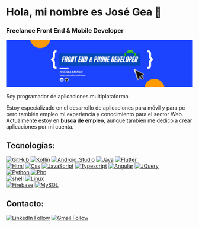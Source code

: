 # Hola, mi nombre es José Gea 👋
### Freelance Front End & Mobile Developer
![Foto de encabezado](https://github.com/josegea8/josegea8/blob/main/headerImg.png)


Soy programador de aplicaciones multiplataforma.

Estoy especializado en el desarrollo de aplicaciones para móvil y para pc pero también empleo mi experiencia y conocimiento para el sector Web.
Actualmente estoy en **busca de empleo**, aunque también me dedico a crear aplicaciones por mi cuenta.

 
## Tecnologías:
[![GitHub](https://img.shields.io/badge/github-%234f4f4f.svg?style=for-the-badge&logo=github&labelColor=101010)]()
[![Kotlin](https://img.shields.io/badge/Kotlin-1eb361?style=for-the-badge&logo=kotlin&logoColor=white&labelColor=101010)]()
[![Android_Studio](https://img.shields.io/badge/Android_Studio-1eb361?style=for-the-badge&logo=android-studio&logoColor=white&labelColor=101010)]()
[![Java](https://img.shields.io/badge/Java-007396?style=for-the-badge&logo=java&logoColor=white&labelColor=101010)]()
[![Flutter](https://img.shields.io/badge/Flutter-007396?style=for-the-badge&logo=flutter&logoColor=white&labelColor=101010)]()
</br>
[![Html](https://img.shields.io/badge/HTML5-E34F26?style=for-the-badge&logo=html5&logoColor=white&labelColor=101010)]()
[![Css](https://img.shields.io/badge/CSS3-1572B6?style=for-the-badge&logo=css3&logoColor=white&labelColor=101010)]()
[![JavaScript](https://img.shields.io/badge/JavaScript-F7DF1E?style=for-the-badge&logo=javascript&logoColor=white&labelColor=101010)]()
[![Typescript](https://img.shields.io/badge/Typescript-09f?style=for-the-badge&logo=typescript&logoColor=white&labelColor=101010)]()
[![Angular](https://img.shields.io/badge/Angular-b52e31?style=for-the-badge&logo=angular&logoColor=white&labelColor=101010)]()
[![JQuery](https://img.shields.io/badge/jquery-%230769AD.svg?&style=for-the-badge&logo=jquery&logoColor=white&labelColor=101010)]()
</br>
[![Python](https://img.shields.io/badge/Python-%233776AB.svg?&style=for-the-badge&logo=python&logoColor=white&labelColor=101010)]()
[![Php](https://img.shields.io/badge/PHP-%233776AB.svg?&style=for-the-badge&logo=php&logoColor=white&labelColor=101010)]()
</br>
[![shell](https://img.shields.io/badge/powershell-%23FFFFFF.svg?&style=for-the-badge&logo=powershell&logoColor=white&labelColor=101010)]() 
[![Linux](https://img.shields.io/badge/linux-%23FCC624.svg?&style=for-the-badge&logo=linux&logoColor=white&labelColor=101010)]() 
</br>
[![Firebase](https://img.shields.io/badge/Firebase-FFCA28?style=for-the-badge&logo=firebase&logoColor=white&labelColor=101010)]()
[![MySQL](https://img.shields.io/badge/MySQL-FFCA28?style=for-the-badge&logo=mysql&logoColor=white&labelColor=101010)]()
</br>


## Contacto:
[![LinkedIn Follow](https://img.shields.io/badge/LinkedIn-0077B5?style=for-the-badge&logo=linkedin&logoColor=white)](https://www.linkedin.com/in/josegeasensio/)
[![Gmail Follow](https://img.shields.io/badge/josegeapps@gmail.com-D14836?style=for-the-badge&logo=gmail&logoColor=white)](https://www.google.com/intl/es/gmail/about/)

